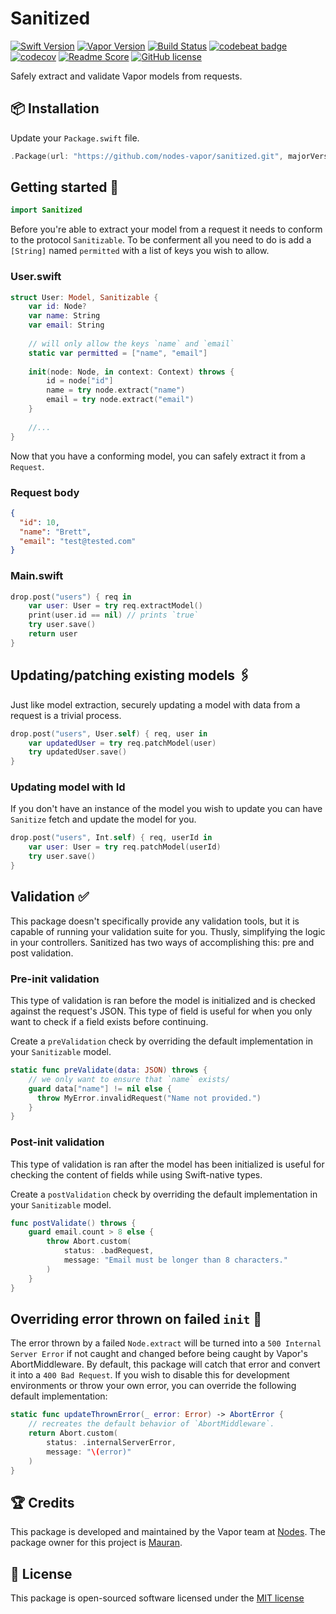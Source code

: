 # Sanitized
[![Swift Version](https://img.shields.io/badge/Swift-3.1-brightgreen.svg)](http://swift.org)
[![Vapor Version](https://img.shields.io/badge/Vapor-2-F6CBCA.svg)](http://vapor.codes)
[![Build Status](https://img.shields.io/circleci/project/github/nodes-vapor/sanitized.svg)](https://circleci.com/gh/nodes-vapor/sanitized)
[![codebeat badge](https://codebeat.co/badges/52c2f960-625c-4a63-ae63-52a24d747da1)](https://codebeat.co/projects/github-com-nodes-vapor-sanitized)
[![codecov](https://codecov.io/gh/nodes-vapor/sanitized/branch/master/graph/badge.svg)](https://codecov.io/gh/nodes-vapor/sanitized)
[![Readme Score](http://readme-score-api.herokuapp.com/score.svg?url=https://github.com/nodes-vapor/sanitized)](http://clayallsopp.github.io/readme-score?url=https://github.com/nodes-vapor/sanitized)
[![GitHub license](https://img.shields.io/badge/license-MIT-blue.svg)](https://raw.githubusercontent.com/nodes-vapor/sanitized/master/LICENSE)

Safely extract and validate Vapor models from requests.


## 📦 Installation

Update your `Package.swift` file.
```swift
.Package(url: "https://github.com/nodes-vapor/sanitized.git", majorVersion: 0)
```


## Getting started 🚀

```swift
import Sanitized
```

Before you're able to extract your model from a request it needs to conform to the protocol `Sanitizable`. To be conferment all you need to do is add a `[String]` named `permitted` with a list of keys you wish to allow.

### User.swift

```swift
struct User: Model, Sanitizable {
    var id: Node?
    var name: String
    var email: String
    
    // will only allow the keys `name` and `email`
    static var permitted = ["name", "email"]
    
    init(node: Node, in context: Context) throws {
        id = node["id"]
        name = try node.extract("name")
        email = try node.extract("email")
    }
    
    //...
}
```

Now that you have a conforming model, you can safely extract it from a `Request`.

### Request body

```json
{
  "id": 10,
  "name": "Brett",
  "email": "test@tested.com"
}
```

### Main.swift

```swift
drop.post("users") { req in 
    var user: User = try req.extractModel()
    print(user.id == nil) // prints `true`
    try user.save()
    return user
}
```


## Updating/patching existing models 🖇

Just like model extraction, securely updating a model with data from a request is a trivial process. 
```swift
drop.post("users", User.self) { req, user in
    var updatedUser = try req.patchModel(user)
    try updatedUser.save()
}
```


### Updating model with Id

If you don't have an instance of the model you wish to update you can have `Sanitize` fetch and update the model for you.
```swift
drop.post("users", Int.self) { req, userId in
    var user: User = try req.patchModel(userId)
    try user.save()
}
```


## Validation ✅

This package doesn't specifically provide any validation tools, but it is capable of running your validation suite for you. Thusly, simplifying the logic in your controllers. Sanitized has two ways of accomplishing this: pre and post validation.

### Pre-init validation

This type of validation is ran before the model is initialized and is checked against the request's JSON. This type of field is useful for when you only want to check if a field exists before continuing.

Create a `preValidation` check by overriding the default implementation in your `Sanitizable` model.
```swift
static func preValidate(data: JSON) throws {
    // we only want to ensure that `name` exists/
    guard data["name"] != nil else {
      throw MyError.invalidRequest("Name not provided.")
    }
}
``` 

### Post-init validation

This type of validation is ran after the model has been initialized is useful for checking the content of fields while using Swift-native types.

Create a `postValidation` check by overriding the default implementation in your `Sanitizable` model.
```swift
func postValidate() throws {
    guard email.count > 8 else {
        throw Abort.custom(
            status: .badRequest,
            message: "Email must be longer than 8 characters."
        )
    }
}
```


## Overriding error thrown on failed `init` 🔨

The error thrown by a failed `Node.extract` will be turned into a `500 Internal Server Error` if not caught and changed before being caught by Vapor's AbortMiddleware. By default, this package will catch that error and convert it into a `400 Bad Request`. If you wish to disable this for development environments or throw your own error, you can override the following default implementation:
```swift
static func updateThrownError(_ error: Error) -> AbortError {
    // recreates the default behavior of `AbortMiddleware`.
    return Abort.custom(
        status: .internalServerError,
        message: "\(error)"
    )
}
```


## 🏆 Credits

This package is developed and maintained by the Vapor team at [Nodes](https://www.nodes.dk).
The package owner for this project is [Mauran](https://github.com/mauran).


## 📄 License

This package is open-sourced software licensed under the [MIT license](http://opensource.org/licenses/MIT)

